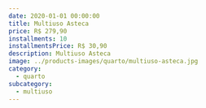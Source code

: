 ```yaml
---
date: 2020-01-01 00:00:00
title: Multiuso Asteca
price: R$ 279,90
installments: 10
installmentsPrice: R$ 30,90
description: Multiuso Asteca
image: ../products-images/quarto/multiuso-asteca.jpg
category:
  - quarto
subcategory:
  - multiuso
---
```

